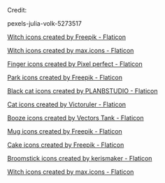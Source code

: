 Credit:

pexels-julia-volk-5273517

<a href="https://www.flaticon.com/free-icons/witch" title="witch icons">Witch icons created by Freepik - Flaticon</a>

<a href="https://www.flaticon.com/free-icons/witch" title="witch icons">Witch icons created by max.icons - Flaticon</a>

<a href="https://www.flaticon.com/free-icons/finger" title="finger icons">Finger icons created by Pixel perfect - Flaticon</a>

<a href="https://www.flaticon.com/free-icons/park" title="park icons">Park icons created by Freepik - Flaticon</a>

<a href="https://www.flaticon.com/free-icons/black-cat" title="black cat icons">Black cat icons created by PLANBSTUDIO - Flaticon</a>

<a href="https://www.flaticon.com/free-icons/cat" title="cat icons">Cat icons created by Victoruler - Flaticon</a>

<a href="https://www.flaticon.com/free-icons/booze" title="booze icons">Booze icons created by Vectors Tank - Flaticon</a>

<a href="https://www.flaticon.com/free-icons/mug" title="mug icons">Mug icons created by Freepik - Flaticon</a>

<a href="https://www.flaticon.com/free-icons/cake" title="cake icons">Cake icons created by Freepik - Flaticon</a>

<a href="https://www.flaticon.com/free-icons/broomstick" title="broomstick icons">Broomstick icons created by kerismaker - Flaticon</a>

<a href="https://www.flaticon.com/free-icons/witch" title="witch icons">Witch icons created by max.icons - Flaticon</a>

